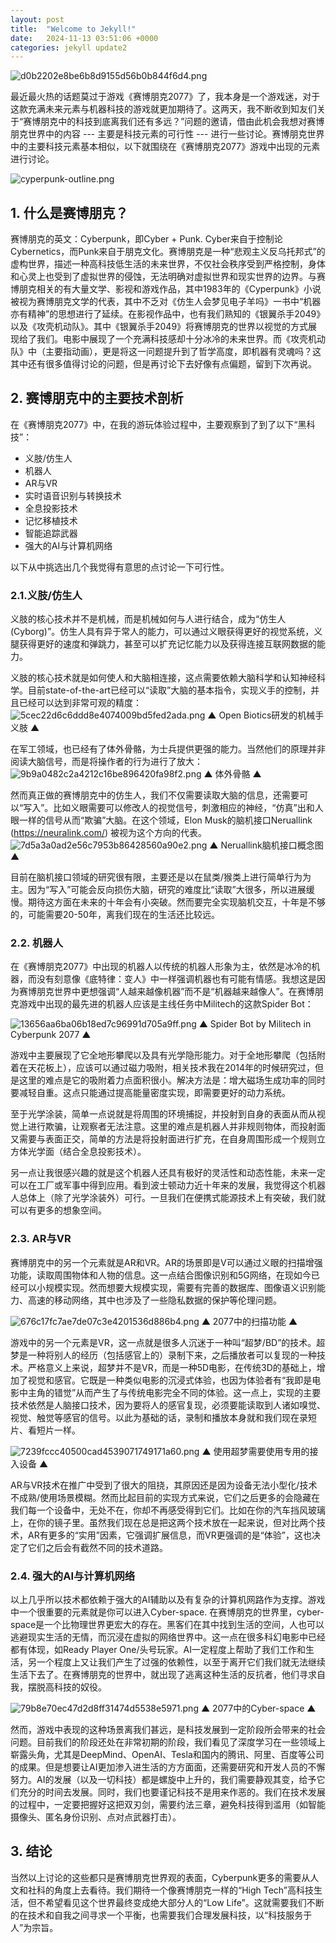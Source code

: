 ```yaml
---
layout: post
title:  "Welcome to Jekyll!"
date:   2024-11-13 03:51:06 +0000
categories: jekyll update2
---
```

![d0b2202e8be6b8d9155d56b0b844f6d4.png](assets/how-far-is-cyberpunk/d0b2202e8be6b8d9155d56b0b844f6d4.png)

最近最火热的话题莫过于游戏《赛博朋克2077》了，我本身是一个游戏迷，对于这款充满未来元素与机器科技的游戏就更加期待了。这两天，我不断收到知友们关于“赛博朋克中的科技到底离我们还有多远？”问题的邀请，借由此机会我想对赛博朋克世界中的内容 --- 主要是科技元素的可行性 --- 进行一些讨论。赛博朋克世界中的主要科技元素基本相似，以下就围绕在《赛博朋克2077》游戏中出现的元素进行讨论。

![cyperpunk-outline.png](assets/how-far-is-cyberpunk/赛博朋克.png)



## 1. 什么是赛博朋克？

赛博朋克的英文：Cyberpunk，即Cyber + Punk. Cyber来自于控制论Cybernetics，而Punk来自于朋克文化。赛博朋克是一种“悲观主义反乌托邦式”的虚构世界，描述一种高科技低生活的未来世界，不仅社会秩序受到严格控制，身体和心灵上也受到了虚拟世界的侵蚀，无法明确对虚拟世界和现实世界的边界。与赛博朋克相关的有大量文学、影视和游戏作品，其中1983年的《Cyperpunk》小说被视为赛博朋克文学的代表，其中不乏对《仿生人会梦见电子羊吗》一书中“机器亦有精神”的思想进行了延续。在影视作品中，也有我们熟知的《银翼杀手2049》以及《攻壳机动队》。其中《银翼杀手2049》将赛博朋克的世界以视觉的方式展现给了我们。电影中展现了一个充满科技感却十分冰冷的未来世界。而《攻壳机动队》中（主要指动画），更是将这一问题提升到了哲学高度，即机器有灵魂吗？这其中还有很多值得讨论的问题，但是再讨论下去好像有点偏题，留到下次再说。


## 2. 赛博朋克中的主要技术剖析

在《赛博朋克2077》中，在我的游玩体验过程中，主要观察到了到了以下“黑科技”：

- 义肢/仿生人
- 机器人
- AR与VR
- 实时语音识别与转换技术
- 全息投影技术
- 记忆移植技术
- 智能追踪武器
- 强大的AI与计算机网络

以下从中挑选出几个我觉得有意思的点讨论一下可行性。

### 2.1.义肢/仿生人
义肢的核心技术并不是机械，而是机械如何与人进行结合，成为“仿生人 (Cyborg)”。仿生人具有异于常人的能力，可以通过义眼获得更好的视觉系统，义腿获得更好的速度和弹跳力，甚至可以扩充记忆能力以及获得连接互联网数据的能力。

义肢的核心技术就是如何使人和大脑相连接，这点需要依赖大脑科学和认知神经科学。目前state-of-the-art已经可以“读取”大脑的基本指令，实现义手的控制，并且已经可以达到非常可观的精度：
![5cec22d6c6ddd8e4074009bd5fed2ada.png](assets/how-far-is-cyberpunk/5cec22d6c6ddd8e4074009bd5fed2ada.png)
▲ Open Biotics研发的机械手义肢 ▲

在军工领域，也已经有了体外骨骼，为士兵提供更强的能力。当然他们的原理并非阅读大脑信号，而是将操作者的行为进行了放大：
![9b9a0482c2a4212c16be896420fa98f2.png](assets/how-far-is-cyberpunk/9b9a0482c2a4212c16be896420fa98f2.png)
▲ 体外骨骼 ▲

然而真正做的赛博朋克中的仿生人，我们不仅需要读取大脑的信息，还需要可以“写入”。比如义眼需要可以修改人的视觉信号，刺激相应的神经，“仿真”出和人眼一样的信号从而“欺骗”大脑。在这个领域，Elon Musk的脑机接口Neruallink (https://neuralink.com/) 被视为这个方向的代表。
![7d5a3a0ad2e56c7953b86428560a90e2.png](assets/how-far-is-cyberpunk/7d5a3a0ad2e56c7953b86428560a90e2.png)
▲ Neruallink脑机接口概念图 ▲

目前在脑机接口领域的研究很有限，主要还是以在鼠类/猴类上进行简单行为为主。因为“写入”可能会反向损伤大脑，研究的难度比“读取”大很多，所以进展缓慢。期待这方面在未来的十年会有小突破。然而要完全实现脑机交互，十年是不够的，可能需要20-50年，离我们现在的生活还比较远。


### 2.2. 机器人
在《赛博朋克2077》中出现的机器人以传统的机器人形象为主，依然是冰冷的机器，而没有刻意像《底特律：变人》中一样强调机器也有可能有情感。我想这是因为赛博朋克世界中更想强调“人越来越像机器”而不是“机器越来越像人”。在赛博朋克游戏中出现的最先进的机器人应该是主线任务中Militech的这款Spider Bot：

![13656aa6ba06b18ed7c96991d705a9ff.png](assets/how-far-is-cyberpunk/13656aa6ba06b18ed7c96991d705a9ff.png)
▲ Spider Bot by Militech in Cyberpunk 2077 ▲

游戏中主要展现了它全地形攀爬以及具有光学隐形能力。对于全地形攀爬（包括附着在天花板上），应该可以通过磁力吸附，相关技术我在2014年的时候研究过，但是这里的难点是它的吸附着力点面积很小。解决方法是：增大磁场生成功率的同时要减轻自重。这点只能通过提高能量密度实现，即需要更好的动力系统。

至于光学涂装，简单一点说就是将周围的环境捕捉，并投射到自身的表面从而从视觉上进行欺骗，让观察者无法注意。这里的难点是机器人并非规则物体，而投射面又需要与表面正交，简单的方法是将投射面进行扩充，在自身周围形成一个规则立方体光学面（结合全息投影技术）。

另一点让我很感兴趣的就是这个机器人还具有极好的灵活性和动态性能，未来一定可以在工厂或军事中得到应用。看到波士顿动力近十年来的发展，我觉得这个机器人总体上（除了光学涂装外）可行。一旦我们在便携式能源技术上有突破，我们就可以有更多的想象空间。


### 2.3. AR与VR
赛博朋克中的另一个元素就是AR和VR。AR的场景即是V可以通过义眼的扫描增强功能，读取周围物体和人物的信息。这一点结合图像识别和5G网络，在现如今已经可以小规模实现。然而想要大规模实现，需要有完善的数据库、图像语义识别能力、高速的移动网络，其中也涉及了一些隐私数据的保护等伦理问题。

![676c17fc7ae7de07c3e4201536d886b4.png](assets/how-far-is-cyberpunk/676c17fc7ae7de07c3e4201536d886b4.png)
▲ 2077中的扫描功能 ▲

游戏中的另一个元素是VR，这一点就是很多人沉迷于一种叫“超梦/BD”的技术。超梦是一种将别人的经历（包括感官上的）录制下来，之后播放者可以复现的一种技术。严格意义上来说，超梦并不是VR，而是一种5D电影，在传统3D的基础上，增加了视觉和感官。它既是一种类似电影的沉浸式体验，也因为体验者有“我即是电影中主角的错觉”从而产生了与传统电影完全不同的体验。这一点上，实现的主要技术依然是人脑接口技术，因为要将人的感官复现，必须要能读取到人诸如嗅觉、视觉、触觉等感官的信号。以此为基础的话，录制和播放本身就和我们现在录短片、看短片一样。

![7239fccc40500cad4539071749171a60.png](assets/how-far-is-cyberpunk/7239fccc40500cad4539071749171a60.png)
▲ 使用超梦需要使用专用的接入设备 ▲

AR与VR技术在推广中受到了很大的阻挠，其原因还是因为设备无法小型化/技术不成熟/使用场景模糊。然而比起目前的实现方式来说，它们之后更多的会隐藏在我们每一个设备中，无处不在，你却不再感受得到它们。比如在你的汽车挡风玻璃上，在你的镜子里。虽然我们现在总是把这两个技术放在一起来说，但对比两个技术，AR有更多的“实用”因素，它强调扩展信息，而VR更强调的是“体验”，这也决定了它们之后会有截然不同的技术道路。


### 2.4. 强大的AI与计算机网络
以上几乎所以技术都依赖于强大的AI辅助以及有复杂的计算机网路作为支撑。游戏中一个很重要的元素就是你可以进入Cyber-space. 在赛博朋克的世界里，cyber-space是一个比物理世界更宏大的存在。黑客们在其中找到生活的空间，人也可以逃避现实生活的无情，而沉浸在虚拟的网络世界中。这一点在很多科幻电影中已经都有体现，如Ready Player One/头号玩家。AI一定程度上帮助了我们工作和生活，另一个程度上又让我们产生了过强的依赖性，以至于离开它们我们就无法继续生活下去了。在赛博朋克的世界中，就出现了逃离这种生活的反抗者，他们寻求自我，摆脱高科技的奴役。

![79b8e70ec47d2d8ff31474d5538e5971.png](assets/how-far-is-cyberpunk/79b8e70ec47d2d8ff31474d5538e5971.png)
▲ 2077中的Cyber-space ▲

然而，游戏中表现的这种场景离我们甚远，是科技发展到一定阶段所会带来的社会问题。目前我们的阶段还处在非常初期的阶段，我们看见了深度学习在一些领域上崭露头角，尤其是DeepMind、OpenAI、Tesla和国内的腾讯、阿里、百度等公司的成果。但是想要让AI更加渗入进生活的方方面面，还需要研究和开发人员的不懈努力。AI的发展（以及一切科技）都是螺旋中上升的，我们需要静观其变，给予它们充分的时间去发展。同时，我们也要谨记科技不是用来作恶的。我们在技术发展的过程中，一定要把握好这把双刃剑，需要约法三章，避免科技得到滥用（如智能摄像头、匿名身份识别、点对点武器打击）。


## 3. 结论
当然以上讨论的这些都只是赛博朋克世界观的表面，Cyberpunk更多的需要从人文和社科的角度上去看待。我们期待一个像赛博朋克一样的“High Tech”高科技生活，但不希望看见这个世界最终变成绝大部分人的“Low Life”。这就需要我们不断的在技术和自我之间寻求一个平衡，也需要我们合理发展科技，以“科技服务于人”为宗旨。
